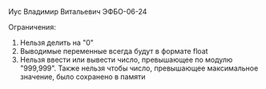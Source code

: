 Иус Владимир Витальевич
ЭФБО-06-24

Ограничения:
1. Нельзя делить на "0"
2. Выводимые переменные всегда будут в формате float
3. Нельзя ввести или вывести число, превышающее по модулю "999,999". Также нельзя чтобы число, превышающее максимальное значение, было сохранено в памяти